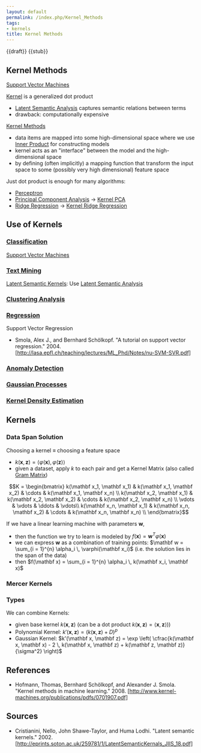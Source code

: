 ```yaml
---
layout: default
permalink: /index.php/Kernel_Methods
tags:
- kernels
title: Kernel Methods
---
```

{{draft}} {{stub}}

## Kernel Methods

[Support Vector Machines](Support_Vector_Machines)



[Kernel](Kernel) is a generalized dot product 
- [Latent Semantic Analysis](Latent_Semantic_Analysis) captures semantic relations between terms 
- drawback: computationally expensive

[Kernel Methods](Kernel_Methods)
- data items are mapped into some high-dimensional space where we use [Inner Product](Inner_Product) for constructing models
- kernel acts as an "interface" between the model and the high-dimensional space
- by defining (often implicitly) a mapping function that transform the input space to some (possibly very high dimensional) feature space

Just dot product is enough for many algorithms:
- [Perceptron](Perceptron)
- [Principal Component Analysis](Principal_Component_Analysis) -> [Kernel PCA](Kernel_PCA)
- [Ridge Regression](Ridge_Regression) -> [Kernel Ridge Regression](Kernel_Ridge_Regression)





## Use of Kernels
### [Classification](Classification)
[Support Vector Machines](Support_Vector_Machines)

### [Text Mining](Text_Mining)
[Latent Semantic Kernels](Latent_Semantic_Kernels): Use [Latent Semantic Analysis](Latent_Semantic_Analysis)

### [Clustering Analysis](Clustering_Analysis)


### [Regression](Regression)
Support Vector Regression
- Smola, Alex J., and Bernhard Schölkopf. "A tutorial on support vector regression." 2004. [http://lasa.epfl.ch/teaching/lectures/ML_Phd/Notes/nu-SVM-SVR.pdf]


### [Anomaly Detection](Anomaly_Detection)

### [Gaussian Processes](Gaussian_Processes)

### [Kernel Density Estimation](Kernel_Density_Estimation)


## Kernels
### Data Span Solution
Choosing a kernel $\equiv$ choosing a feature space 
- $k(\mathbf x, \mathbf z) = \langle \varphi(\mathbf x), \varphi(\mathbf z) \rangle$
- given a dataset, apply $k$ to each pair and get a Kernel Matrix (also called [Gram Matrix](Gram_Matrix))

$$K = \begin{bmatrix}
k(\mathbf x_1, \mathbf x_1) & k(\mathbf x_1, \mathbf x_2) & \cdots & k(\mathbf x_1, \mathbf x_n) \\ 
k(\mathbf x_2, \mathbf x_1) & k(\mathbf x_2, \mathbf x_2) & \cdots & k(\mathbf x_2, \mathbf x_n) \\ 
\vdots & \vdots & \ddots & \vdots\\ 
k(\mathbf x_n, \mathbf x_1) & k(\mathbf x_n, \mathbf x_2) & \cdots & k(\mathbf x_n, \mathbf x_n) \\ 
\end{bmatrix}$$


If we have a linear learning machine with parameters $\mathbf w$, 
- then the function we try to learn is modeled by $f(\mathbf x) = \mathbf w^T \varphi(\mathbf x)$
- we can express $\mathbf w$ as a combination of training points: $\mathbf w = \sum_{i = 1}^{n} \alpha_i \, \varphi(\mathbf x_i)$ (i.e. the solution lies in the span of the data)
- then $f(\mathbf x) = \sum_{i = 1}^{n} \alpha_i \, k(\mathbf x_i, \mathbf x)$


### Mercer Kernels


### Types
We can combine Kernels: 
- given base kernel $k(\mathbf x, \mathbf z)$ (can be a dot product $k(\mathbf x, \mathbf z) = \langle \mathbf x, \mathbf z \rangle)$)
- Polynomial Kernel: $k'(\mathbf x, \mathbf z) = \big( k(\mathbf x, \mathbf z) + D \big)^p$
- Gaussian Kernel: $k'(\mathbf x, \mathbf z) = \exp \left( \cfrac{k(\mathbf x, \mathbf x) - 2 \, k(\mathbf x, \mathbf z) + k(\mathbf z, \mathbf z)}{\sigma^2} \right)$


## References
- Hofmann, Thomas, Bernhard Schölkopf, and Alexander J. Smola. "Kernel methods in machine learning." 2008. [http://www.kernel-machines.org/publications/pdfs/0701907.pdf]


## Sources
- Cristianini, Nello, John Shawe-Taylor, and Huma Lodhi. "Latent semantic kernels." 2002. [http://eprints.soton.ac.uk/259781/1/LatentSemanticKernals_JIIS_18.pdf]
